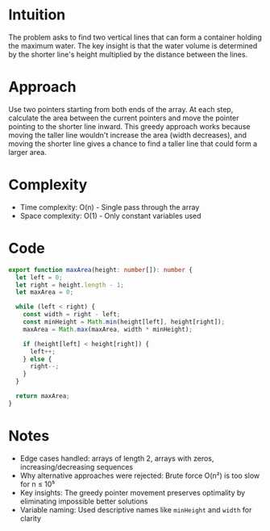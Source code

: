 # Intuition

The problem asks to find two vertical lines that can form a container holding the maximum water. The key insight is that the water volume is determined by the shorter line's height multiplied by the distance between the lines.

# Approach

Use two pointers starting from both ends of the array. At each step, calculate the area between the current pointers and move the pointer pointing to the shorter line inward. This greedy approach works because moving the taller line wouldn't increase the area (width decreases), and moving the shorter line gives a chance to find a taller line that could form a larger area.

# Complexity

- Time complexity: O(n) - Single pass through the array
- Space complexity: O(1) - Only constant variables used

# Code

```typescript
export function maxArea(height: number[]): number {
  let left = 0;
  let right = height.length - 1;
  let maxArea = 0;

  while (left < right) {
    const width = right - left;
    const minHeight = Math.min(height[left], height[right]);
    maxArea = Math.max(maxArea, width * minHeight);

    if (height[left] < height[right]) {
      left++;
    } else {
      right--;
    }
  }

  return maxArea;
}
```

# Notes

- Edge cases handled: arrays of length 2, arrays with zeros, increasing/decreasing sequences
- Why alternative approaches were rejected: Brute force O(n²) is too slow for n ≤ 10⁵
- Key insights: The greedy pointer movement preserves optimality by eliminating impossible better solutions
- Variable naming: Used descriptive names like `minHeight` and `width` for clarity

